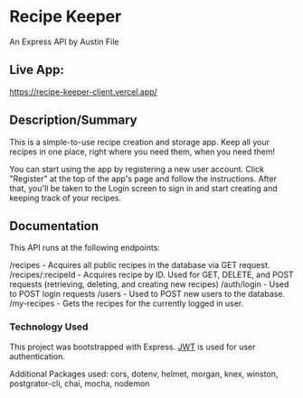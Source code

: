# Recipe Keeper

An Express API by Austin File
## Live App: 
https://recipe-keeper-client.vercel.app/

## Description/Summary
This is a simple-to-use recipe creation and storage app. Keep all your recipes in one place, right where you need them, when you need them!

You can start using the app by registering a new user account. Click "Register" at the top of the app's page and follow the instructions. After that, you'll be taken to the Login screen to sign in and start creating and keeping track of your recipes.


## Documentation
This API runs at the following endpoints:

/recipes - Acquires all public recipes in the database via GET request.
/recipes/:recipeId - Acquires recipe by ID. Used for GET, DELETE, and POST requests (retrieving, deleting, and creating new recipes)
/auth/login - Used to POST login requests
/users - Used to POST new users to the database.
/my-recipes - Gets the recipes for the currently logged in user.
### Technology Used
This project was bootstrapped with Express. [JWT](https://jwt.io/) is used for user authentication.

Additional Packages used: cors, dotenv, helmet, morgan, knex, winston, postgrator-cli, chai, mocha, nodemon
